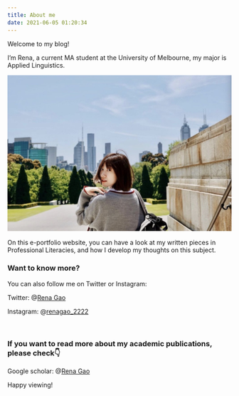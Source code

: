 ```yaml
---
title: About me
date: 2021-06-05 01:20:34
---
```


Welcome to my blog!

I’m Rena, a current MA student at the University of Melbourne, my major is Applied Linguistics.




<div align=center>
<img src="/assets/images/aboutpicme.jpeg" width="600" height="350" />
</div>




On this e-portfolio website, you can have a look at my written pieces in Professional Literacies, and how I develop my thoughts on this subject.

### Want to know more?
You can also follow me on Twitter or Instagram:

Twitter: @[Rena Gao](https://twitter.com/weiweigao1997) 

Instagram: @[renagao_2222](https://www.instagram.com/renagao2222__/)


<br>

### If you want to read more about my academic publications, please check👇 

Google scholar: @[Rena Gao](https://scholar.google.com/citations?hl=zh-CN&user=tlrRR9cAAAAJ&view_op=list_works&gmla=AJsN-F7m_rftwvc7sZ-9qRK9xND_oTFwbVii7Kdt7VivGX4gz16cy7a-wSi8ZtBw7WhtjSjfWWwuTz5HsC230Oae0kRqBjQOewmZhFIu_3HeBjpTUOIJZh5JJJUnT1Kt4WXbiNMTkqSy)

Happy viewing!

